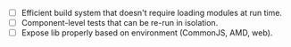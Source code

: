 * [ ] Efficient build system that doesn't require loading modules at run time.
* [ ] Component-level tests that can be re-run in isolation.
* [ ] Expose lib properly based on environment (CommonJS, AMD, web).
